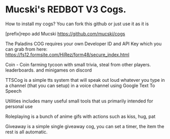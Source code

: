 # Mucski's REDBOT V3 Cogs.

How to install my cogs? You can fork this github or just use it as it is

[prefix]repo add Mucski https://github.com/mucski/cogs

The Paladins COG requires your own Developer ID and API Key which you can grab from here: https://fs12.formsite.com/HiRez/form48/secure_index.html

Coin - Coin farming tycoon with small trivia, steal from other players. leaderboards. and minigames on discord

TTSCog is a simple tts system that will speak out loud whatever you type in a channel (that you can setup) in a voice channel using Google Text To Speech

Utilities includes many useful small tools that us primarily intended for personal use

Roleplaying is a bunch of anime gifs with actions such as kiss, hug, pat

Giveaway is a simple single giveaway cog, you can set a timer, the item the rest is all automatic.
